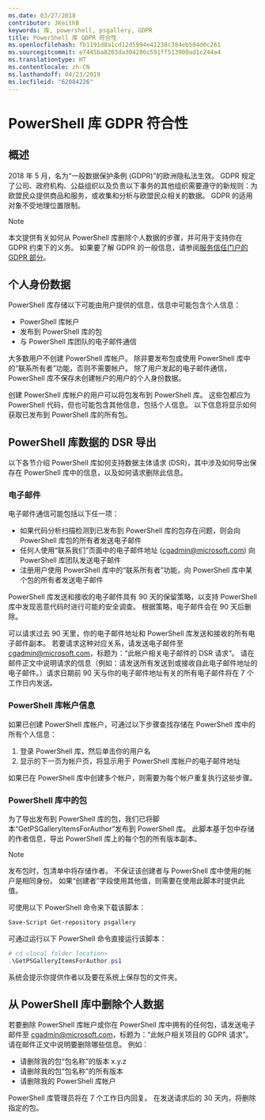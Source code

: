 ```yaml
---
ms.date: 03/27/2018
contributor: JKeithB
keywords: 库, powershell, psgallery, GDPR
title: PowerShell 库 GDPR 符合性
ms.openlocfilehash: fb1191d8a1cd12d5994e41238c384eb504d0c261
ms.sourcegitcommit: e7445ba8203da304286c591ff513900ad1c244a4
ms.translationtype: HT
ms.contentlocale: zh-CN
ms.lasthandoff: 04/23/2019
ms.locfileid: "62084226"
---
```

# <a name="powershell-gallery-gdpr-compliance"></a>PowerShell 库 GDPR 符合性

## <a name="overview"></a>概述

2018 年 5 月，名为“一般数据保护条例 (GDPR)”的欧洲隐私法生效。
GDPR 规定了公司、政府机构、公益组织以及负责以下事务的其他组织需要遵守的新规则：为欧盟民众提供商品和服务，或收集和分析与欧盟民众相关的数据。
GDPR 的适用对象不受地理位置限制。

> [!NOTE]
> 本文提供有关如何从 PowerShell 库删除个人数据的步骤，并可用于支持你在 GDPR 约束下的义务。 如果要了解 GDPR 的一般信息，请参阅[服务信任门户的 GDPR 部分](https://servicetrust.microsoft.com/ViewPage/GDPRGetStarted)。

## <a name="personally-identifiable-data"></a>个人身份数据

PowerShell 库存储以下可能由用户提供的信息，信息中可能包含个人信息：

- PowerShell 库帐户
- 发布到 PowerShell 库的包
- 与 PowerShell 库团队的电子邮件通信

大多数用户不创建 PowerShell 库帐户。
除非要发布包或使用 PowerShell 库中的“联系所有者”功能，否则不需要帐户。
除了用户发起的电子邮件通信，PowerShell 库不保存未创建帐户的用户的个人身份数据。

创建 PowerShell 库帐户的用户可以将包发布到 PowerShell 库。
这些包都应为 PowerShell 代码，但也可能包含其他信息，包括个人信息。
以下信息将显示如何获取已发布到 PowerShell 库的所有包。

## <a name="dsr-export-of-powershell-gallery-data"></a>PowerShell 库数据的 DSR 导出

以下各节介绍 PowerShell 库如何支持数据主体请求 (DSR)，其中涉及如何导出保存在 PowerShell 库中的信息，以及如何请求删除此信息。

### <a name="email"></a>电子邮件

电子邮件通信可能包括以下任一项：

- 如果代码分析扫描检测到已发布到 PowerShell 库的包存在问题，则会向 PowerShell 库包的所有者发送电子邮件
- 任何人使用“联系我们”页面中的电子邮件地址 ([cgadmin@microsoft.com](mailto:cgadmin@microsoft.com)) 向 PowerShell 库团队发送电子邮件
- 注册用户使用 PowerShell 库中的“联系所有者”功能，向 PowerShell 库中某个包的所有者发送电子邮件

PowerShell 库发送和接收的电子邮件具有 90 天的保留策略，以支持 PowerShell 库中发现恶意代码时进行可能的安全调查。
根据策略，电子邮件会在 90 天后删除。

可以请求过去 90 天里，你的电子邮件地址和 PowerShell 库发送和接收的所有电子邮件副本。
若要请求这种对应关系，请发送电子邮件至 [cgadmin@microsoft.com](mailto:cgadmin@microsoft.com)，标题为：“此帐户相关电子邮件的 DSR 请求”。
请在邮件正文中说明请求的信息（例如：请发送所有发送到或接收自此电子邮件地址的电子邮件。）请求日期前 90 天与你的电子邮件地址有关的所有电子邮件将在 7 个工作日内发送。

### <a name="powershell-gallery-account-information"></a>PowerShell 库帐户信息

如果已创建 PowerShell 库帐户，可通过以下步骤查找存储在 PowerShell 库中的所有个人信息：

1. 登录 PowerShell 库，然后单击你的用户名
2. 显示的下一页为帐户页，将显示用于 PowerShell 库帐户的电子邮件地址

如果已在 PowerShell 库中创建多个帐户，则需要为每个帐户重复执行这些步骤。

### <a name="packages-in-the-powershell-gallery"></a>PowerShell 库中的包

为了导出发布到 PowerShell 库的包，我们已将脚本“GetPSGalleryItemsForAuthor”发布到 PowerShell 库。
此脚本基于包中存储的作者信息，导出 PowerShell 库上的每个包的所有版本副本。

> [!NOTE]
> 发布包时，包清单中将存储作者。
> 不保证该创建者与 PowerShell 库中使用的帐户是相同身份。
> 如果“创建者”字段使用其他值，则需要在使用此脚本时提供此值。

可使用以下 PowerShell 命令来下载该脚本：

```powershell
Save-Script Get-repository psgallery
```

可通过运行以下 PowerShell 命令直接运行该脚本：

```powershell
# cd <local folder location>
.\GetPSGalleryItemsForAuthor.ps1
```

系统会提示你提供作者以及要在系统上保存包的文件夹。

## <a name="deleting-personal-data-from-the-powershell-gallery"></a>从 PowerShell 库中删除个人数据

若要删除 PowerShell 库帐户或你在 PowerShell 库中拥有的任何包，请发送电子邮件至 cgadmin@microsoft.com，标题为：“此帐户相关项目的 GDPR 请求”。
请在邮件正文中说明要删除哪些信息。 例如：

- 请删除我的包“包名称”的版本 x.y.z
- 请删除我的包“包名称”的所有版本
- 请删除我的 PowerShell 库帐户

PowerShell 库管理员将在 7 个工作日内回复。
在发送请求后的 30 天内，将删除指定的包。

